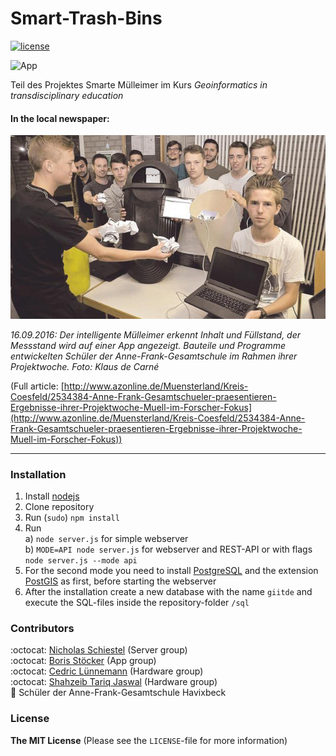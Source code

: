 # Smart-Trash-Bins


[![license][licence-img]][licence-url]

[licence-img]:https://img.shields.io/badge/licence-MIT-blue.svg?style=flat-square
[licence-url]:https://opensource.org/licenses/MIT

![App](/public/images/app.gif) 

Teil des Projektes Smarte Mülleimer im Kurs *Geoinformatics in transdisciplinary education*

#### In the local newspaper:

![az](/public/images/az.jpg)

*16.09.2016: Der intelligente Mülleimer erkennt Inhalt und Füllstand, der Messstand wird auf einer App angezeigt. Bauteile und Programme entwickelten Schüler der Anne-Frank-Gesamtschule im Rahmen ihrer Projektwoche. Foto: Klaus de Carné*


(Full article: [http://www.azonline.de/Muensterland/Kreis-Coesfeld/2534384-Anne-Frank-Gesamtschueler-praesentieren-Ergebnisse-ihrer-Projektwoche-Muell-im-Forscher-Fokus](http://www.azonline.de/Muensterland/Kreis-Coesfeld/2534384-Anne-Frank-Gesamtschueler-praesentieren-Ergebnisse-ihrer-Projektwoche-Muell-im-Forscher-Fokus))

***

### Installation

1. Install [nodejs](https://nodejs.org/en/)
2. Clone repository
3. Run (`sudo`) `npm install`
4. Run <br>
a) `node server.js` for simple webserver <br>
b) `MODE=API node server.js` for webserver and REST-API or with flags `node server.js --mode api`
5. For the second mode you need to install [PostgreSQL](https://www.postgresql.org) and the extension [PostGIS](http://postgis.net) as first, before starting the webserver
6. After the installation create a new database with the name `giitde` and execute the SQL-files inside the repository-folder `/sql`

### Contributors

:octocat: [Nicholas Schiestel](https://github.com/nicho90) (Server group)<br>
:octocat: [Boris Stöcker](https://github.com/Flugmango) (App group)<br>
:octocat: [Cedric Lünnemann](https://github.com/CLue1988) (Hardware group)<br>
:octocat: [Shahzeib Tariq Jaswal](https://github.com/shahzeib) (Hardware group)<br>
:busts_in_silhouette: Schüler der Anne-Frank-Gesamtschule Havixbeck

### License

**The MIT License** (Please see the `LICENSE`-file for more information)
